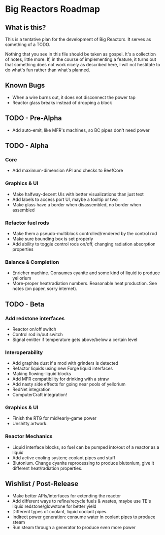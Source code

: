 Big Reactors Roadmap
====================

What is this?
-------------

This is a tentative plan for the development of Big Reactors. It serves as something of a TODO.

Nothing that you see in this file should be taken as gospel. It's a collection of notes, little more. If, in the course of implementing a feature, it turns out that something does not work nicely as described here, I will not hestitate to do what's fun rather than what's planned.

Known Bugs
----------
- When a wire burns out, it does not disconnect the power tap
- Reactor glass breaks instead of dropping a block

TODO - Pre-Alpha
----------------

- Add auto-emit, like MFR's machines, so BC pipes don't need power

TODO - Alpha
------------

### Core
- Add maximum-dimension API and checks to BeefCore

### Graphics & UI
- Make halfway-decent UIs with better visualizations than just text
- Add labels to access port UI, maybe a tooltip or two
- Make glass have a border when disassembled, no border when assembled

### Refactor fuel rods
- Make them a pseudo-multiblock controlled/rendered by the control rod
- Make sure bounding box is set properly
- Add ability to toggle control rods on/off, changing radiation absorption properties

### Balance & Completion
- Enricher machine. Consumes cyanite and some kind of liquid to produce yellorium
- More-proper heat/radiation numbers. Reasonable heat production. See notes (on paper, sorry internet).

TODO - Beta
-----------

### Add redstone interfaces
- Reactor on/off switch
- Control rod in/out switch
- Signal emitter if temperature gets above/below a certain level

### Interoperability
- Add graphite dust if a mod with grinders is detected
- Refactor liquids using new Forge liquid interfaces
- Making flowing-liquid blocks
- Add MFR compatibility for drinking with a straw
- Add nasty side effects for going near pools of yellorium
- RedNet integration
- ComputerCraft integration!

### Graphics & UI
- Finish the RTG for mid/early-game power
- Unshitty artwork.

### Reactor Mechanics
- Liquid interface blocks, so fuel can be pumped into/out of a reactor as a liquid
- Add active cooling system; coolant pipes and stuff
- Blutonium. Change cyanite reprocessing to produce blutonium, give it different heat/radiation properties.

Wishlist / Post-Release
-----------------------
- Make better APIs/interfaces for extending the reactor
- Add different ways to refine/recycle fuels & wastes, maybe use TE's liquid redstone/glowstone for better yield
- Different types of coolant, liquid coolant pipes
- Indirect power generation: consume water in coolant pipes to produce steam
- Run steam through a generator to produce even more power
